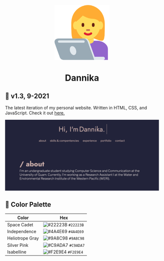<p align="center">
    <img src="assets/favicon_io/apple-touch-icon.png">
</p>

<h1 align="center">Dannika</h1>

## 🌟 v1.3, 9-2021
The latest iteration of my personal website. Written in HTML, CSS, and JavaScript. Check it out [here.](https://dannikate.github.io/Dannika/)

<p align="center">
<img src="assets/img/preview.png">
</p>

## 🎨 Color Palette 

| Color            | Hex                                                                |
| ---------------- | ------------------------------------------------------------------ |
| Space Cadet      | ![#22223B](https://via.placeholder.com/10/22223B?text=+) `#22223B` |
| Independence     | ![#4A4E69](https://via.placeholder.com/10/4A4E69?text=+) `#4A4E69` |
| Heliotrope Gray  | ![#9A8C98](https://via.placeholder.com/10/9A8C98?text=+) `#9A8C98` |
| Silver Pink      | ![#C9ADA7](https://via.placeholder.com/10/C9ADA7?text=+) `#C9ADA7` |
| Isabelline       | ![#F2E9E4](https://via.placeholder.com/10/F2E9E4?text=+) `#F2E9E4` |
